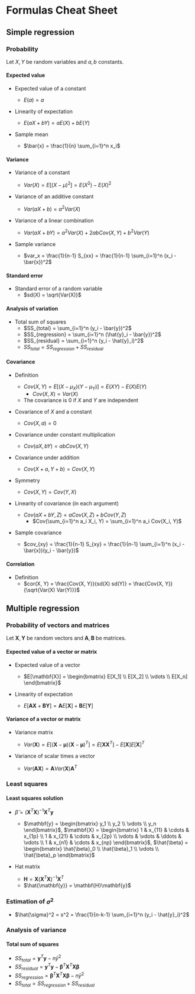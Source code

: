# Formulas Cheat Sheet

## Simple regression

### Probability

Let $X, Y$ be random variables and $a, b$ constants.

#### Expected value

+ Expected value of a constant
  + $E(a) = a$
  
+ Linearity of expectation
  + $E(aX + bY) = aE(X) + bE(Y)$

+ Sample mean
  + $\bar{x} = \frac{1}{n} \sum_{i=1}^n x_i$

#### Variance

+ Variance of a constant
  + $Var(X) = E[(X - \mu)^2] = E(X^2) - E(X)^2$

+ Variance of an additive constant
  + $Var(aX+b) = a^2 Var(X)$
  
+ Variance of a linear combination
  + $Var(aX + bY) = a^2 Var(X) + 2ab Cov(X, Y) + b^2 Var(Y)$

+ Sample variance
  + $var_x = \frac{1}{n-1} S_{xx} = \frac{1}{n-1} \sum_{i=1}^n (x_i - \bar{x})^2$

#### Standard error

+ Standard error of a random variable
  + $sd(X) = \sqrt{Var(X)}$

#### Analysis of variation

+ Total sum of squares
  + $SS_{total} = \sum_{i=1}^n (y_i - \bar{y})^2$
  + $SS_{regression} = \sum_{i=1}^n (\hat{y}_i - \bar{y})^2$
  + $SS_{residual} = \sum_{i=1}^n (y_i - \hat{y}_i)^2$
  + $SS_{total} = SS_{regression} + SS_{residual}$

#### Covariance

+ Definition
  + $Cov(X, Y) = E[(X - \mu_X)(Y - \mu_Y)] = E(XY) - E(X)E(Y)$
    + $Cov(X, X) = Var(X)$
  + The covariance is $0$ if $X$ and $Y$ are independent

+ Covariance of $X$ and a constant
  + $Cov(X, a) = 0$

+ Covariance under constant multiplication
  + $Cov(aX, bY) = ab Cov(X, Y)$

+ Covariance under addition
  + $Cov(X +a, Y + b) = Cov(X, Y)$

+ Symmetry
  + $Cov(X, Y) = Cov(Y, X)$

+ Linearity of covariance (in each argument)
  + $Cov(aX + bY, Z) = aCov(X, Z) + bCov(Y, Z)$
    + $Cov(\sum_{i=1}^n a_i X_i, Y) = \sum_{i=1}^n a_i Cov(X_i, Y)$

+ Sample covariance
  + $cov_{xy} = \frac{1}{n-1} S_{xy} = \frac{1}{n-1} \sum_{i=1}^n (x_i - \bar{x})(y_i - \bar{y})$

#### Correlation

+ Definition
  + $cor(X, Y) = \frac{Cov(X, Y)}{sd(X) sd(Y)} = \frac{Cov(X, Y)}{\sqrt{Var(X) Var(Y)}}$

## Multiple regression

### Probability of vectors and matrices

Let $\mathbf{X}, \mathbf{Y}$ be random vectors and $\mathbf{A}, \mathbf{B}$ be matrices.

#### Expected value of a vector or matrix

+ Expected value of a vector
  + $E[\mathbf{X}] = \begin{bmatrix} E[X_1] \\ E[X_2] \\ \vdots \\ E[X_n] \end{bmatrix}$

+ Linearity of expectation
  + $E[\mathbf{A}\mathbf{X} + \mathbf{B}\mathbf{Y}] = \mathbf{A}E[\mathbf{X}] + \mathbf{B}E[\mathbf{Y}]$

#### Variance of a vector or matrix

+ Variance matrix

  + $Var(\mathbf{X}) = E[(\mathbf{X} - \mathbf{\mu})(\mathbf{X} - \mathbf{\mu})^T] = E[\mathbf{X}\mathbf{X}^T] - E[\mathbf{X}]E[\mathbf{X}]^T$

+ Variance of scalar times a vector
  + $Var(\mathbf{A}\mathbf{X}) = \mathbf{A}Var(\mathbf{X})\mathbf{A}^T$

### Least squares

#### Least squares solution

+ $\hat{\beta} = (\mathbf{X}^T\mathbf{X})^{-1}\mathbf{X}^T\mathbf{y}$

  + $\mathbf{y} = \begin{bmatrix} y_1 \\ y_2 \\ \vdots \\ y_n \end{bmatrix}$,  $\mathbf{X} = \begin{bmatrix} 1 & x_{11} & \cdots & x_{1p} \\ 1 & x_{21} & \cdots & x_{2p} \\ \vdots & \vdots & \ddots & \vdots \\ 1 & x_{n1} & \cdots & x_{np} \end{bmatrix}$,  $\hat{\beta} = \begin{bmatrix} \hat{\beta}_0 \\ \hat{\beta}_1 \\ \vdots \\ \hat{\beta}_p \end{bmatrix}$

+ Hat matrix
  + $\mathbf{H} = \mathbf{X}(\mathbf{X}^T\mathbf{X})^{-1}\mathbf{X}^T$
  + $\hat{\mathbf{y}} = \mathbf{H}\mathbf{y}$

### Estimation of $\sigma^2$

+ $\hat{\sigma}^2 = s^2 = \frac{1}{n-k-1} \sum_{i=1}^n (y_i - \hat{y}_i)^2$

### Analysis of variance

#### Total sum of squares

+ $SS_{total} = \mathbf{y}^T\mathbf{y} - n\bar{y}^2$
+ $SS_{residual} = \mathbf{y}^T\mathbf{y} - \mathbf{\beta}^T\mathbf{X}^T \mathbf{X} \mathbf{\beta}$
+ $SS_{regression} = \mathbf{\beta}^T\mathbf{X}^T \mathbf{X} \mathbf{\beta} - n\bar{y}^2$
+ $SS_{total} = SS_{regression} + SS_{residual}$

